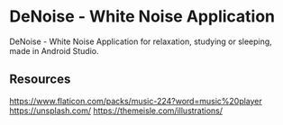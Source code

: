 # DeNoise - White Noise Application
DeNoise - White Noise Application for relaxation, studying or sleeping, made in Android Studio.


## Resources
https://www.flaticon.com/packs/music-224?word=music%20player
https://unsplash.com/
https://themeisle.com/illustrations/